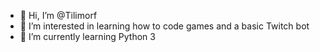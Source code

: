 - 👋 Hi, I’m @Tilimorf
- 👀 I’m interested in learning how to code games and a basic Twitch bot
- 🌱 I’m currently learning Python 3


<!---
Tilimorf/Tilimorf is a ✨ special ✨ repository because its `README.md` (this file) appears on your GitHub profile.
You can click the Preview link to take a look at your changes.
--->
